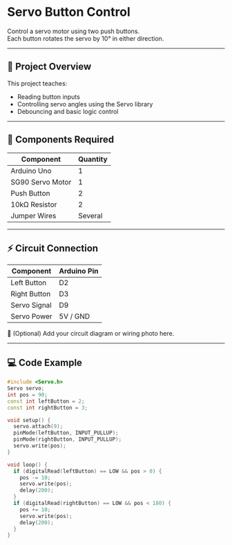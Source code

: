 # Servo Button Control

Control a servo motor using two push buttons.  
Each button rotates the servo by 10° in either direction.

---

## 🧠 Project Overview

This project teaches:
- Reading button inputs  
- Controlling servo angles using the Servo library  
- Debouncing and basic logic control  

---

## 🧰 Components Required

| Component | Quantity |
|------------|-----------|
| Arduino Uno | 1 |
| SG90 Servo Motor | 1 |
| Push Button | 2 |
| 10kΩ Resistor | 2 |
| Jumper Wires | Several |

---

## ⚡ Circuit Connection

| Component | Arduino Pin |
|------------|--------------|
| Left Button | D2 |
| Right Button | D3 |
| Servo Signal | D9 |
| Servo Power | 5V / GND |

📸 (Optional) Add your circuit diagram or wiring photo here.

---

## 💻 Code Example

```cpp
#include <Servo.h>
Servo servo;
int pos = 90;
const int leftButton = 2;
const int rightButton = 3;

void setup() {
  servo.attach(9);
  pinMode(leftButton, INPUT_PULLUP);
  pinMode(rightButton, INPUT_PULLUP);
  servo.write(pos);
}

void loop() {
  if (digitalRead(leftButton) == LOW && pos > 0) {
    pos -= 10;
    servo.write(pos);
    delay(200);
  }
  if (digitalRead(rightButton) == LOW && pos < 180) {
    pos += 10;
    servo.write(pos);
    delay(200);
  }
}
